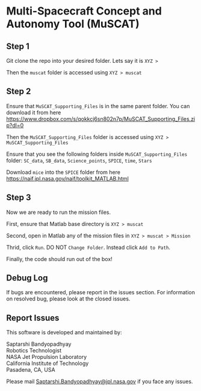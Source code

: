 # Multi-Spacecraft Concept and Autonomy Tool (MuSCAT) 

## Step 1 

Git clone the repo into your desired folder. Lets say it is `XYZ >`

Then the `muscat` folder is accessed using `XYZ > muscat`


## Step 2 

Ensure that `MuSCAT_Supporting_Files` is in the same parent folder. You can download it from here https://www.dropbox.com/s/qokkcj6sn802n7p/MuSCAT_Supporting_Files.zip?dl=0 

Then the `MuSCAT_Supporting_Files` folder is accessed using `XYZ > MuSCAT_Supporting_Files`

Ensure that you see the following folders inside `MuSCAT_Supporting_Files` folder: `SC_data`, `SB_data`, `Science_points`, `SPICE`, `time`, `Stars`

Download `mice` into the `SPICE` folder from here https://naif.jpl.nasa.gov/naif/toolkit_MATLAB.html


## Step 3

Now we are ready to run the mission files. 

First, ensure that Matlab base directory is `XYZ > muscat`

Second, open in Matlab any of the mission files in `XYZ > muscat > Mission` 

Thrid, click `Run`. DO NOT `Change Folder`. Instead click `Add to Path`. 

Finally, the code should run out of the box!  

## Debug Log
If bugs are encountered, please report in the issues section. For information on resolved bug, please look at the closed issues. 

## Report Issues

This software is developed and maintained by:

Saptarshi Bandyopadhyay\
Robotics Technologist\
NASA Jet Propulsion Laboratory\
California Institute of Technology\
Pasadena, CA, USA 

Please mail Saptarshi.Bandyopadhyay@jpl.nasa.gov if you face any issues. 
